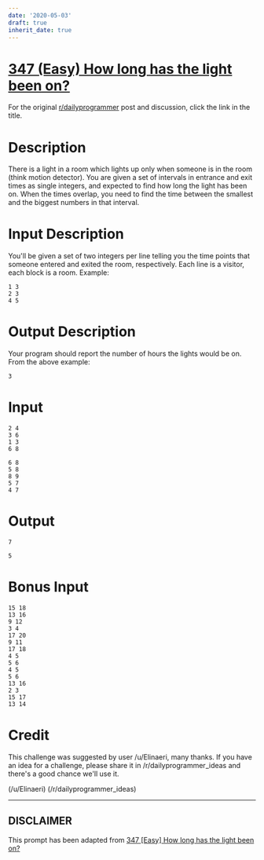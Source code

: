 ```yaml
---
date: '2020-05-03'
draft: true
inherit_date: true
---
```


# [347 (Easy) How long has the light been on?](https://www.reddit.com/r/dailyprogrammer/comments/7qn07r/20180115_challenge_347_easy_how_long_has_the/)

For the original [r/dailyprogrammer](https://www.reddit.com/r/dailyprogrammer/) post and discussion, click the link in the title.

# Description
There is a light in a room which lights up only when someone is in the room (think motion detector). You are given a set of intervals in entrance and exit times as single integers, and expected to find how long the light has been on. When the times overlap, you need to find the time between the smallest and the biggest numbers in that interval.

# Input Description
You'll be given a set of two integers per line telling you the time points that someone entered and exited the room, respectively. Each line is a visitor, each block is a room. Example:


```
1 3
2 3
4 5
```
# Output Description
Your program should report the number of hours the lights would be on. From the above example:


```
3
```
# Input

```
2 4  
3 6  
1 3  
6 8
```

```
6 8
5 8
8 9
5 7
4 7
```
# Output

```
7
```

```
5
```
# Bonus Input

```
15 18
13 16
9 12
3 4
17 20
9 11
17 18
4 5
5 6
4 5
5 6
13 16
2 3
15 17
13 14
```
# Credit
This challenge was suggested by user /u/Elinaeri, many thanks. If you have an idea for a challenge, please share it in /r/dailyprogrammer_ideas and there's a good chance we'll use it. 

(/u/Elinaeri)
(/r/dailyprogrammer_ideas)

----
## **DISCLAIMER**
This prompt has been adapted from [347 [Easy] How long has the light been on?](https://www.reddit.com/r/dailyprogrammer/comments/7qn07r/20180115_challenge_347_easy_how_long_has_the/
)
